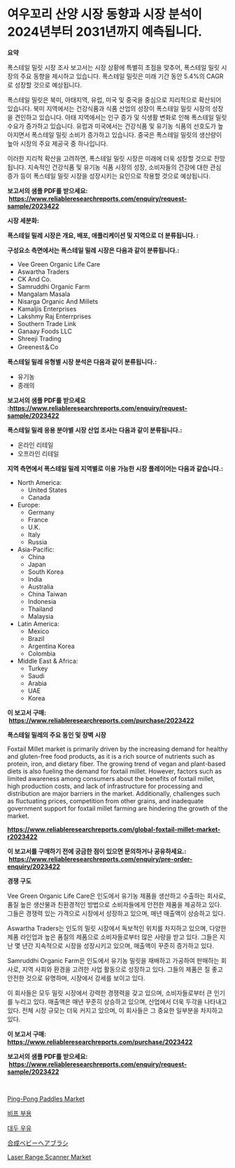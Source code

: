 <p><h1>여우꼬리 산양 시장 동향과 시장 분석이 2024년부터 2031년까지 예측됩니다.</h1></p><p><strong>요약</strong></p>
<p><p>폭스테일 밀릿 시장 조사 보고서는 시장 상황에 특별히 초점을 맞추어, 폭스테일 밀릿 시장의 주요 동향을 제시하고 있습니다. 폭스테일 밀릿은 미래 기간 동안 5.4%의 CAGR로 성장할 것으로 예상됩니다.</p><p>폭스테일 밀릿은 북미, 아태지역, 유럽, 미국 및 중국을 중심으로 지리적으로 확산되어 있습니다. 북미 지역에서는 건강식품과 식품 산업의 성장이 폭스테일 밀릿 시장의 성장을 견인하고 있습니다. 아태 지역에서는 인구 증가 및 식생활 변화로 인해 폭스테일 밀릿 수요가 증가하고 있습니다. 유럽과 미국에서는 건강식품 및 유기농 식품의 선호도가 높아지면서 폭스테일 밀릿 소비가 증가하고 있습니다. 중국은 폭스테일 밀릿의 생산량이 높아 시장의 주요 제공국 중 하나입니다.</p><p>이러한 지리적 확산을 고려하면, 폭스테일 밀릿 시장은 미래에 더욱 성장할 것으로 전망됩니다. 지속적인 건강식품 및 유기농 식품 시장의 성장, 소비자들의 건강에 대한 관심 증가 등이 폭스테일 밀릿 시장을 성장시키는 요인으로 작용할 것으로 예상됩니다.</p></p>
<p><strong>보고서의 샘플 PDF를 받으세요: &nbsp;<a href="https://www.reliableresearchreports.com/enquiry/request-sample/2023422">https://www.reliableresearchreports.com/enquiry/request-sample/2023422</a></strong></p>
<p><strong>시장 세분화:</strong></p>
<p><strong> 폭스테일 밀레 시장은 개요, 배포, 애플리케이션 및 지역으로 더 분류됩니다. :</strong></p>
<p><strong>구성요소 측면에서는 폭스테일 밀레 시장은 다음과 같이 분류됩니다.:</strong></p>
<p><ul><li>Vee Green Organic Life Care</li><li>Aswartha Traders</li><li>CK And Co.</li><li>Samruddhi Organic Farm</li><li>Mangalam Masala</li><li>Nisarga Organic And Millets</li><li>Kamaljis Enterprises</li><li>Lakshmy Raj Enterrprises</li><li>Southern Trade Link</li><li>Ganaay Foods LLC</li><li>Shreeji Trading</li><li>Greenest＆Co</li></ul></p>
<p><strong> 폭스테일 밀레 유형별 시장 분석은 다음과 같이 분류됩니다.:</strong></p>
<p><ul><li>유기농</li><li>종래의</li></ul></p>
<p><strong>보고서의 샘플 PDF를 받으세요 :<a href="https://www.reliableresearchreports.com/enquiry/request-sample/2023422">https://www.reliableresearchreports.com/enquiry/request-sample/2023422</a></strong></p>
<p><strong> 폭스테일 밀레 응용 분야별 시장 산업 조사는 다음과 같이 분류됩니다.:</strong></p>
<p><ul><li>온라인 리테일</li><li>오프라인 리테일</li></ul></p>
<p><strong>지역 측면에서 폭스테일 밀레 지역별로 이용 가능한 시장 플레이어는 다음과 같습니다.:</strong></p>
<p><ul>
    <li>
        North America:
        <ul>
            <li>United States</li>
            <li>Canada</li>
        </ul>
    </li>
    <li>
        Europe:
        <ul>
            <li>Germany</li>
            <li>France</li>
            <li>U.K.</li>
            <li>Italy</li>
            <li>Russia</li>
        </ul>
    </li>
    <li>
        Asia-Pacific:
        <ul>
            <li>China</li>
            <li>Japan</li>
            <li>South Korea</li>
            <li>India</li>
            <li>Australia</li>
            <li>China Taiwan</li>
            <li>Indonesia</li>
            <li>Thailand</li>
            <li>Malaysia</li>
        </ul>
    </li>
    <li>
        Latin America:
        <ul>
            <li>Mexico</li>
            <li>Brazil</li>
            <li>Argentina Korea</li>
            <li>Colombia</li>
        </ul>
    </li>
    <li>
        Middle East & Africa:
        <ul>
            <li>Turkey</li>
            <li>Saudi</li>
            <li>Arabia</li>
            <li>UAE</li>
            <li>Korea</li>
        </ul>
    </li>
    </ul></p>
<p><strong>이 보고서 구매: &nbsp;<a href="https://www.reliableresearchreports.com/purchase/2023422">https://www.reliableresearchreports.com/purchase/2023422</a></strong></p>
<p><strong>폭스테일 밀레의 주요 동인 및 장벽 시장</strong></p>
<p><p>Foxtail Millet market is primarily driven by the increasing demand for healthy and gluten-free food products, as it is a rich source of nutrients such as protein, iron, and dietary fiber. The growing trend of vegan and plant-based diets is also fueling the demand for foxtail millet. However, factors such as limited awareness among consumers about the benefits of foxtail millet, high production costs, and lack of infrastructure for processing and distribution are major barriers in the market. Additionally, challenges such as fluctuating prices, competition from other grains, and inadequate government support for foxtail millet farming are hindering the growth of the market.</p></p>
<p><strong><a href="https://www.reliableresearchreports.com/global-foxtail-millet-market-r2023422">https://www.reliableresearchreports.com/global-foxtail-millet-market-r2023422</a></strong></p>
<p><strong>이 보고서를 구매하기 전에 궁금한 점이 있으면 문의하거나 공유하세요.: &nbsp;<a href="https://www.reliableresearchreports.com/enquiry/pre-order-enquiry/2023422">https://www.reliableresearchreports.com/enquiry/pre-order-enquiry/2023422</a></strong></p>
<p><strong>경쟁 구도</strong></p>
<p><p>Vee Green Organic Life Care은 인도에서 유기농 제품을 생산하고 수출하는 회사로, 품질 높은 생산물과 친환경적인 방법으로 소비자들에게 안전한 제품을 제공하고 있다. 그들은 경쟁력 있는 가격으로 시장에서 성장하고 있으며, 매년 매출액이 상승하고 있다.</p><p>Aswartha Traders는 인도의 밀릿 시장에서 독보적인 위치를 차지하고 있으며, 다양한 제품 라인업과 높은 품질의 제품으로 소비자들로부터 많은 사랑을 받고 있다. 그들은 지난 몇 년간 지속적으로 시장을 성장시키고 있으며, 매출액이 꾸준히 증가하고 있다.</p><p>Samruddhi Organic Farm은 인도에서 유기농 밀릿을 재배하고 가공하여 판매하는 회사로, 지역 사회와 환경을 고려한 사업 활동으로 성장하고 있다. 그들의 제품은 질 좋고 안전한 것으로 유명하며, 시장에서 강세를 보이고 있다.</p><p>이 회사들은 모두 밀릿 시장에서 강력한 경쟁력을 갖고 있으며, 소비자들로부터 큰 인기를 누리고 있다. 매출액은 매년 꾸준히 상승하고 있으며, 산업에서 더욱 두각을 나타내고 있다. 전체 시장 규모는 더욱 커지고 있으며, 이 회사들은 그 중요한 일부분을 차지하고 있다.</p></p>
<p><strong>이 보고서 구매: &nbsp; <a href="https://www.reliableresearchreports.com/purchase/2023422">https://www.reliableresearchreports.com/purchase/2023422</a></strong></p>
<p><strong>보고서의 샘플 PDF를 받으세요: &nbsp;<a href="https://www.reliableresearchreports.com/enquiry/request-sample/2023422">https://www.reliableresearchreports.com/enquiry/request-sample/2023422</a></strong><strong></strong></p>
<p>&nbsp;</p>
<p><p><a href="https://issuu.com/reportprime-2/docs/ping-pong-paddles-market-size-2030.pptx">Ping-Pong Paddles Market</a></p><p><a href="https://github.com/JackieFauhey9089475/Market-Research-Report-List-1/blob/main/111566678080.md">비프 부용</a></p><p><a href="https://github.com/chupp85/Market-Research-Report-List-1/blob/main/678911978081.md">대두 우유</a></p><p><a href="https://github.com/CloydAbbott2023/Market-Research-Report-List-1/blob/main/920163084387.md">合成ベビーヘアブラシ</a></p><p><a href="https://www.linkedin.com/pulse/laser-range-scanner-market-share-evolution-growth-trends-2024-1rlee?trackingId=FfY8wAK%2BODGqjL9slmccuA%3D%3D">Laser Range Scanner Market</a></p></p>